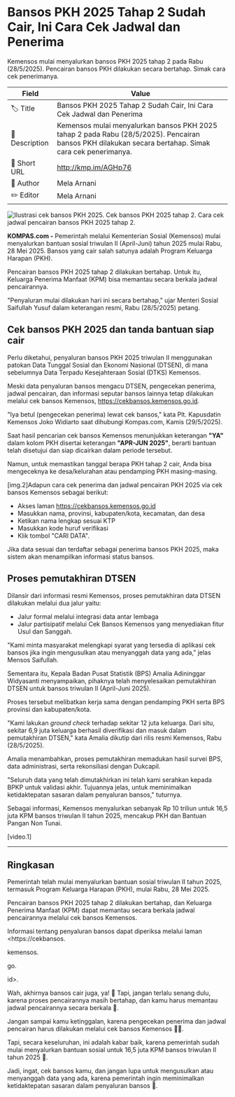 # Bansos PKH 2025 Tahap 2 Sudah Cair, Ini Cara Cek Jadwal dan Penerima

Kemensos mulai menyalurkan bansos PKH 2025 tahap 2 pada Rabu (28/5/2025). Pencairan bansos PKH dilakukan secara bertahap. Simak cara cek penerimanya.

| Field         | Value                                                       |
|---------------|-------------------------------------------------------------|
| 🏷️ Title       | Bansos PKH 2025 Tahap 2 Sudah Cair, Ini Cara Cek Jadwal dan Penerima |
| 📝 Description | Kemensos mulai menyalurkan bansos PKH 2025 tahap 2 pada Rabu (28/5/2025). Pencairan bansos PKH dilakukan secara bertahap. Simak cara cek penerimanya. |
| 🔗 Short URL   | http://kmp.im/AGHp76 |
| 👤 Author      | Mela Arnani |
| ✏️ Editor      | Mela Arnani |

![Ilustrasi cek bansos PKH 2025. Cek bansos PKH 2025 tahap 2. Cara cek jadwal pencairan bansos PKH 2025 tahap 2.](https://asset.kompas.com/crops/91kIS9P1togJEGPlJCEZkClnfVk=/0x0:882x588/750x500/data/photo/2025/05/29/683807b09262a.jpg)

**KOMPAS.com -** Pemerintah melalui Kementerian Sosial (Kemensos) mulai menyalurkan bantuan sosial triwulan II (April-Juni) tahun 2025 mulai Rabu, 28 Mei 2025. Bansos yang cair salah satunya adalah Program Keluarga Harapan (PKH).

Pencairan bansos PKH 2025 tahap 2 dilakukan bertahap. Untuk itu, Keluarga Penerima Manfaat (KPM) bisa memantau secara berkala jadwal pencairannya.

\"Penyaluran mulai dilakukan hari ini secara bertahap,\" ujar Menteri Sosial Saifullah Yusuf dalam keterangan resmi, Rabu (28/5/2025) petang.

## Cek bansos PKH 2025 dan tanda bantuan siap cair

Perlu diketahui, penyaluran bansos PKH 2025 triwulan II menggunakan patokan Data Tunggal Sosial dan Ekonomi Nasional (DTSEN), di mana sebelumnya Data Terpadu Kesejahteraan Sosial (DTKS) Kemensos.

Meski data penyaluran bansos mengacu DTSEN, pengecekan penerima, jadwal pencairan, dan informasi seputar bansos lainnya tetap dilakukan melalui cek bansos Kemensos, <https://cekbansos.kemensos.go.id>.

\"Iya betul (pengecekan penerima) lewat cek bansos,\" kata Plt. Kapusdatin Kemensos Joko Widiarto saat dihubungi Kompas.com, Kamis (29/5/2025). 

Saat hasil pencarian cek bansos Kemensos menunjukkan keterangan **\"YA\"** dalam kolom PKH disertai keterangan **\"APR-JUN 2025\"**, berarti bantuan telah disetujui dan siap dicairkan dalam periode tersebut.

Namun, untuk memastikan tanggal berapa PKH tahap 2 cair, Anda bisa mengeceknya ke desa/kelurahan atau pendamping PKH masing-masing.

\[img.2\]Adapun cara cek penerima dan jadwal pencairan PKH 2025 via cek bansos Kemensos sebagai berikut:

- Akses laman <https://cekbansos.kemensos.go.id>
- Masukkan nama, provinsi, kabupaten/kota, kecamatan, dan desa
- Ketikan nama lengkap sesuai KTP
- Masukkan kode huruf verifikasi
- Klik tombol \"CARI DATA\".

Jika data sesuai dan terdaftar sebagai penerima bansos PKH 2025, maka sistem akan menampilkan informasi status bansos.

## Proses pemutakhiran DTSEN

Dilansir dari informasi resmi Kemensos, proses pemutakhiran data DTSEN dilakukan melalui dua jalur yaitu:

- Jalur formal melalui integrasi data antar lembaga
- Jalur partisipatif melalui Cek Bansos Kemensos yang menyediakan fitur Usul dan Sanggah.

"Kami minta masyarakat melengkapi syarat yang tersedia di aplikasi cek bansos jika ingin mengusulkan atau menyanggah data yang ada," jelas Mensos Saifullah.

Sementara itu, Kepala Badan Pusat Statistik (BPS) Amalia Adininggar Widyasanti menyampaikan, pihaknya telah menyelesaikan pemutakhiran DTSEN untuk bansos triwulan II (April-Juni 2025).

Proses tersebut melibatkan kerja sama dengan pendamping PKH serta BPS provinsi dan kabupaten/kota.

"Kami lakukan *ground check* terhadap sekitar 12 juta keluarga. Dari situ, sekitar 6,9 juta keluarga berhasil diverifikasi dan masuk dalam pemutakhiran DTSEN," kata Amalia dikutip dari rilis resmi Kemensos, Rabu (28/5/2025).

Amalia menambahkan, proses pemutakhiran memadukan hasil survei BPS, data administrasi, serta rekonsiliasi dengan Dukcapil.

"Seluruh data yang telah dimutakhirkan ini telah kami serahkan kepada BPKP untuk validasi akhir. Tujuannya jelas, untuk meminimalkan ketidaktepatan sasaran dalam penyaluran bansos," tuturnya.

Sebagai informasi, Kemensos menyalurkan sebanyak Rp 10 triliun untuk 16,5 juta KPM bansos triwulan II tahun 2025, mencakup PKH dan Bantuan Pangan Non Tunai.

\[video.1\]

---
## Ringkasan

Pemerintah telah mulai menyalurkan bantuan sosial triwulan II tahun 2025, termasuk Program Keluarga Harapan (PKH), mulai Rabu, 28 Mei 2025.

 Pencairan bansos PKH 2025 tahap 2 dilakukan bertahap, dan Keluarga Penerima Manfaat (KPM) dapat memantau secara berkala jadwal pencairannya melalui cek bansos Kemensos.

 Informasi tentang penyaluran bansos dapat diperiksa melalui laman <https://cekbansos.

kemensos.

go.

id>.



Wah, akhirnya bansos cair juga, ya! 🤑 Tapi, jangan terlalu senang dulu, karena proses pencairannya masih bertahap, dan kamu harus memantau jadwal pencairannya secara berkala 📅.

 Jangan sampai kamu ketinggalan, karena pengecekan penerima dan jadwal pencairan harus dilakukan melalui cek bansos Kemensos 🤦‍♂️.

 Tapi, secara keseluruhan, ini adalah kabar baik, karena pemerintah sudah mulai menyalurkan bantuan sosial untuk 16,5 juta KPM bansos triwulan II tahun 2025 🙌.

 Jadi, ingat, cek bansos kamu, dan jangan lupa untuk mengusulkan atau menyanggah data yang ada, karena pemerintah ingin meminimalkan ketidaktepatan sasaran dalam penyaluran bansos 🙏.
